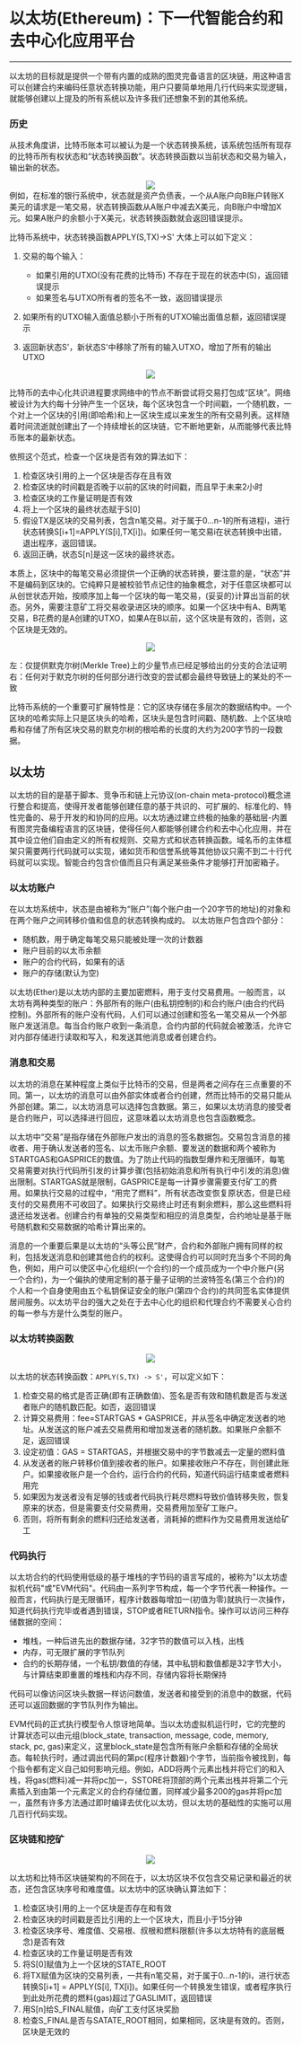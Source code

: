 ﻿# 以太坊(Ethereum)：下一代智能合约和去中心化应用平台

---
以太坊的目标就是提供一个带有内置的成熟的图灵完备语言的区块链，用这种语言可以创建合约来编码任意状态转换功能，用户只要简单地用几行代码来实现逻辑，就能够创建以上提及的所有系统以及许多我们还想象不到的其他系统。


### 历史
从技术角度讲，比特币账本可以被认为是一个状态转换系统，该系统包括所有现存的比特币所有权状态和“状态转换函数”。状态转换函数以当前状态和交易为输入，输出新的状态。
<div align = "center">
<img src="https://raw.githubusercontent.com/lengender/MarkdownPhotos/master/%E6%AF%94%E7%89%B9%E5%B8%81%E7%9A%84%E7%8A%B6%E6%80%81%E8%BD%AC%E6%8D%A2.png"/>
    </div>
例如，在标准的银行系统中，状态就是资产负债表，一个从A账户向B账户转账X美元的请求是一笔交易，状态转换函数从A账户中减去X美元，向B账户中增加X元。如果A账户的余额小于X美元，状态转换函数就会返回错误提示。

比特币系统中，状态转换函数APPLY(S,TX)->S' 大体上可以如下定义：
1. 交易的每个输入：

    * 如果引用的UTXO(没有花费的比特币) 不存在于现在的状态中(S)，返回错误提示
    * 如果签名与UTXO所有者的签名不一致，返回错误提示
2. 如果所有的UTXO输入面值总额小于所有的UTXO输出面值总额，返回错误提示
3. 返回新状态S'，新状态S'中移除了所有的输入UTXO，增加了所有的输出UTXO

<div align = "center">
<img src="https://raw.githubusercontent.com/lengender/MarkdownPhotos/master/%E6%8C%96%E7%9F%BF.png"/>
    </div>

比特币的去中心化共识进程要求网络中的节点不断尝试将交易打包成“区块”。网络被设计为大约每十分钟产生一个区块，每个区块包含一个时间戳，一个随机数，一个对上一个区块的引用(即哈希)和上一区块生成以来发生的所有交易列表。这样随着时间流逝就创建出了一个持续增长的区块链，它不断地更新，从而能够代表比特币账本的最新状态。

依照这个范式，检查一个区块是否有效的算法如下：
1. 检查区块引用的上一个区块是否存在且有效
2. 检查区块的时间戳是否晚于以前的区块的时间戳，而且早于未来2小时
3. 检查区块的工作量证明是否有效
4. 将上一个区块的最终状态赋于S[0]
5. 假设TX是区块的交易列表，包含n笔交易。对于属于0...n-1的所有进程i，进行状态转换S[i+1]=APPLY(S[i],TX[i])。如果任何一笔交易i在状态转换中出错，退出程序，返回错误。
6. 返回正确，状态S[n]是这一区块的最终状态。

本质上，区块中的每笔交易必须提供一个正确的状态转换，要注意的是，“状态”并不是编码到区块的。它纯粹只是被校验节点记住的抽象概念，对于任意区块都可以从创世状态开始，按顺序加上每一个区块的每一笔交易，(妥妥的)计算出当前的状态。另外，需要注意矿工将交易收录进区块的顺序。如果一个区块中有A、B两笔交易，B花费的是A创建的UTXO，如果A在B以前，这个区块是有效的，否则，这个区块是无效的。

<div align = "center">
<img src="https://raw.githubusercontent.com/lengender/MarkdownPhotos/master/%E9%BB%98%E5%85%8B%E5%B0%94%E6%A0%91.png"/>
    </div>

左：仅提供默克尔树(Merkle Tree)上的少量节点已经足够给出的分支的合法证明
右：任何对于默克尔树的任何部分进行改变的尝试都会最终导致链上的某处的不一致


比特币系统的一个重要可扩展特性是：它的区块存储在多层次的数据结构中。一个区块的哈希实际上只是区块头的哈希，区块头是包含时间戳、随机数、上个区块哈希和存储了所有区块交易的默克尔树的根哈希的长度的大约为200字节的一段数据。

## 以太坊
以太坊的目的是基于脚本、竞争币和链上元协议(on-chain meta-protocol)概念进行整合和提高，使得开发者能够创建任意的基于共识的、可扩展的、标准化的、特性完备的、易于开发的和协同的应用。以太坊通过建立终极的抽象的基础层-内置有图灵完备编程语言的区块链，使得任何人都能够创建合约和去中心化应用，并在其中设立他们自由定义的所有权规则、交易方式和状态转换函数。域名币的主体框架只需要两行代码就可以实现，诸如货币和信誉系统等其他协议只需不到二十行代码就可以实现。智能合约包含价值而且只有满足某些条件才能够打开加密箱子。

### 以太坊账户
在以太坊系统中，状态是由被称为“账户”(每个账户由一个20字节的地址)的对象和在两个账户之间转移价值和信息的状态转换构成的。
以太坊账户包含四个部分：

* 随机数，用于确定每笔交易只能被处理一次的计数器
* 账户目前的以太币余额
* 账户的合约代码，如果有的话
* 账户的存储(默认为空)

以太坊(Ether)是以太坊内部的主要加密燃料，用于支付交易费用。一般而言，以太坊有两种类型的账户：外部所有的账户(由私钥控制的)和合约账户(由合约代码控制)。外部所有的账户没有代码，人们可以通过创建和签名一笔交易从一个外部账户发送消息。每当合约账户收到一条消息，合约内部的代码就会被激活，允许它对内部存储进行读取和写入，和发送其他消息或者创建合约。

### 消息和交易
以太坊的消息在某种程度上类似于比特币的交易，但是两者之间存在三点重要的不同。第一，以太坊的消息可以由外部实体或者合约创建，然而比特币的交易只能从外部创建。第二，以太坊消息可以选择包含数据。第三，如果以太坊消息的接受者是合约账户，可以选择进行回应，这意味着以太坊消息也包含函数概念。

以太坊中“交易”是指存储在外部账户发出的消息的签名数据包。交易包含消息的接收者、用于确认发送者的签名、以太币账户余额、要发送的数据和两个被称为STARTGAS和GASPRICE的数值。为了防止代码的指数型爆炸和无限循环，每笔交易需要对执行代码所引发的计算步骤(包括初始消息和所有执行中引发的消息)做出限制。STARTGAS就是限制，GASPRICE是每一计算步骤需要支付矿工的费用。如果执行交易的过程中，“用完了燃料”，所有状态改变恢复原状态，但是已经支付的交易费用不可收回了。如果执行交易终止时还有剩余燃料，那么这些燃料将退还给发送者。创建合约有单独的交易类型和相应的消息类型，合约地址是基于账号随机数和交易数据的哈希计算出来的。

消息的一个重要后果是以太坊的“头等公民”财产，合约和外部账户拥有同样的权利，包括发送消息和创建其他合约的权利。这使得合约可以同时充当多个不同的角色，例如，用户可以使区中心化组织(一个合约)的一个成员成为一个中介账户(另一个合约)，为一个偏执的使用定制的基于量子证明的兰波特签名(第三个合约)的个人和一个自身使用由五个私钥保证安全的账户(第四个合约)的共同签名实体提供居间服务。以太坊平台的强大之处在于去中心化的组织和代理合约不需要关心合约的每一参与方是什么类型的账户。

### 以太坊转换函数

<div align = "center">
<img src="https://raw.githubusercontent.com/lengender/MarkdownPhotos/master/%E4%BB%A5%E5%A4%AA%E5%9D%8A%E8%BD%AC%E6%8D%A2%E5%87%BD%E6%95%B0.png"/>
    </div>

以太坊的状态转换函数：`APPLY(S,TX) -> S'`，可以定义如下：
1. 检查交易的格式是否正确(即有正确数值)、签名是否有效和随机数是否与发送者账户的随机数匹配。如否，返回错误
2. 计算交易费用：fee=STARTGAS * GASPRICE，并从签名中确定发送者的地址。从发送这的账户减去交易费用和增加发送者的随机数。如果账户余额不足，返回错误
3. 设定初值：GAS = STARTGAS，并根据交易中的字节数减去一定量的燃料值
4. 从发送者的账户转移价值到接收者的账户。如果接收账户不存在，则创建此账户。如果接收账户是一个合约，运行合约的代码，知道代码运行结束或者燃料用完
5. 如果因为发送者没有足够的钱或者代码执行耗尽燃料导致价值转移失败，恢复原来的状态，但是需要支付交易费用，交易费用加至矿工账户。
6. 否则，将所有剩余的燃料归还给发送者，消耗掉的燃料作为交易费用发送给矿工

### 代码执行
以太坊合约的代码使用低级的基于堆栈的字节码的语言写成的，被称为"以太坊虚拟机代码"或"EVM代码"。代码由一系列字节构成，每一个字节代表一种操作。一般而言，代码执行是无限循环，程序计数器每增加一(初值为零)就执行一次操作，知道代码执行完毕或者遇到错误，STOP或者RETURN指令。操作可以访问三种存储数据的空间：

* 堆栈，一种后进先出的数据存储，32字节的数值可以入栈，出栈
* 内存，可无限扩展的字节队列
* 合约的长期存储，一个私钥/数值的存储，其中私钥和数值都是32字节大小，与计算结束即重置的堆栈和内存不同，存储内容将长期保持

代码可以像访问区块头数据一样访问数值，发送者和接受到的消息中的数据，代码还可以返回数据的字节队列作为输出。

EVM代码的正式执行模型令人惊讶地简单。当以太坊虚拟机运行时，它的完整的计算状态可以由元组(block_state, transaction, message, code, memory, stack, pc, gas)来定义，这里block_state是包含所有账户余额和存储的全局状态。每轮执行时，通过调出代码的第pc(程序计数器)个字节，当前指令被找到，每个指令都有定义自己如何影响元组。例如，ADD将两个元素出栈并将它们的和入栈，将gas(燃料)减一并将pc加一，SSTORE将顶部的两个元素出栈并将第二个元素插入到由第一个元素定义的合约存储位置，同样减少最多200的gas并将pc加一，虽然有许多方法通过即时编译去优化以太坊，但以太坊的基础性的实施可以用几百行代码实现。

### 区块链和挖矿

<div align = "center">
<img src="https://raw.githubusercontent.com/lengender/MarkdownPhotos/master/%E4%BB%A5%E5%A4%AA%E5%9D%8A%E8%BD%AC%E6%8D%A2%E5%87%BD%E6%95%B0.png"/>
    </div>
    
以太坊和比特币区块链架构的不同在于，以太坊区块不仅包含交易记录和最近的状态，还包含区块序号和难度值。以太坊中的区块确认算法如下：
1. 检查区块引用的上一个区块是否存在和有效
2. 检查区块的时间戳是否比引用的上一个区块大，而且小于15分钟
3. 检查区块序号、难度值、交易根、叔根和燃料限额(许多以太坊特有的底层概念)是否有效
4. 检查区块的工作量证明是否有效
5. 将S[0]赋值为上一个区块的STATE_ROOT
6. 将TX赋值为区块的交易列表，一共有n笔交易，对于属于0...n-1的i，进行状态转换S[i+1] = APPLY(S[i], TX[i])。如果任何一个转换发生错误，或者程序执行到此处所花费的燃料(gas)超过了GASLIMIT，返回错误
7. 用S[n]给S_FINAL赋值，向矿工支付区块奖励
8. 检查S_FINAL是否与SATATE_ROOT相同，如果相同，区块是有效的。否则，区块是无效的











































